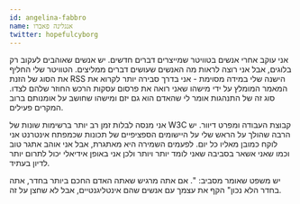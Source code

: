 ```yaml
---
id: angelina-fabbro
name: אנגלינה פאברו
twitter: hopefulcyborg
---
```


אני עוקב אחרי אנשים בטוויטר שמייצרים דברים חדשים. יש אנשים שאוהבים לעקוב רק בלוגים, אבל אני רוצה לראות מה האנשים שעושים דברים ממליצים. הטוויטר שלי החליף את הסוג של הזנת RSS הישנה שלי במידה מסוימת - אני בדרך סבירה יותר לקרוא את המאמר המומלץ על ידי מישהו שאני רואה את פרסום עסקות הרכש החוזר שלהם לצדו. סוג זה של התנהגות אומר לי שהאדם הוא גם יזם ומישהו שחושב על אומנותם ברוב המקרים פעילים.

אני מנסה לבלות זמן רב יותר ברשימות שונות של W3C קבוצת העבודה ומפרט דיוור. יש הרבה שהולך על הראש שלי על היישומים הספציפיים של תכונות שכמפתח אינטרנט אני לוקח כמובן מאליו כל יום. לפעמים השמירה היא מאתגרת, אבל אני אוהב אתגר טוב וכמו שאני אשאר בסביבה שאני לומד יותר ויותר ולכן אני באופן אידיאלי יכול לתרום יותר לדיון בעתיד.

יש משפט שאומר מסביב: ". אם אתה מרגיש שאתה האדם החכם ביותר בחדר, אתה בחדר הלא נכון" הקף את עצמך עם אנשים שהם אינטליגנטיים, אבל לא שחצן על זה.